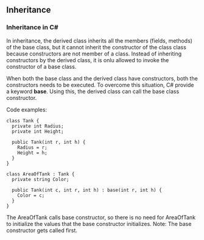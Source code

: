 ## Inheritance

### Inheritance in C#
In inheritance, the derived class inherits all the members (fields, methods) of the base class, but it cannot inherit the constructor of the class class because constructors are not member of a class. Instead of inheriting constructors by the derived class, it is onlu allowed to invoke the constructor of a base class.

When both the base class and the derived class have constructors, both the constructors needs to be executed. To overcome this situation, C# provide a keyword **base**. Using this, the derived class can call the base class constructor.

Code examples:
```
class Tank {
  private int Radius;
  private int Height;

  public Tank(int r, int h) {
    Radius = r;
    Height = h;
  }
}

class AreaOfTank : Tank {
  private string Color;

  public Tank(int c, int r, int h) : base(int r, int h) {
    Color = c;
  }
}
```

The AreaOfTank calls base constructor, so there is no need for AreaOfTank to initialize the values that the base constructor initializes. Note: The base constructor gets called first.
